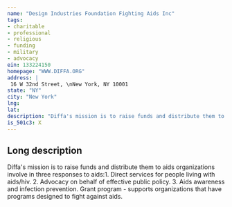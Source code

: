 ```yaml
---
name: "Design Industries Foundation Fighting Aids Inc"
tags:
- charitable
- professional
- religious
- funding
- military
- advocacy
ein: 133224150
homepage: "WWW.DIFFA.ORG"
address: |
 16 W 32nd Street, \nNew York, NY 10001
state: "NY"
city: "New York"
lng: 
lat: 
description: "Diffa's mission is to raise funds and distribute them to aids organizations involve in three responses to aids:1. Direct services for people living with aids/hiv. 2. Advocacy on behalf of effective public policy. 3. Aids awareness and infection prevention. "
is_501c3: X
---
```


## Long description

Diffa's mission is to raise funds and distribute them to aids organizations involve in three responses to aids:1. Direct services for people living with aids/hiv. 2. Advocacy on behalf of effective public policy. 3. Aids awareness and infection prevention. Grant program - supports organizations that have programs designed to fight against aids. 
